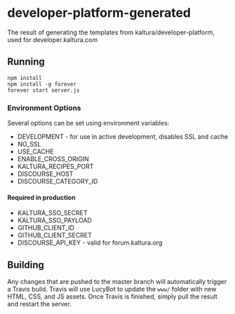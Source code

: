 # developer-platform-generated
The result of generating the templates from kaltura/developer-platform, used for developer.kaltura.com

## Running
```
npm install
npm install -g forever
forever start server.js
```

### Environment Options
Several options can be set using environment variables:

* DEVELOPMENT - for use in active development, disables SSL and cache
* NO_SSL
* USE_CACHE
* ENABLE_CROSS_ORIGIN
* KALTURA_RECIPES_PORT
* DISCOURSE_HOST
* DISCOURSE_CATEGORY_ID

#### Required in production
* KALTURA_SSO_SECRET
* KALTURA_SSO_PAYLOAD
* GITHUB_CLIENT_ID
* GITHUB_CLIENT_SECRET
* DISCOURSE_API_KEY - valid for forum.kaltura.org

## Building
Any changes that are pushed to the master branch will automatically
trigger a Travis build. Travis will use LucyBot to update the
`www/` folder with new HTML, CSS, and JS assets. Once Travis is
finished, simply pull the result and restart the server.

